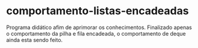 # comportamento-listas-encadeadas
Programa didático afim de aprimorar os conhecimentos. Finalizado apenas o comportamento da pilha e fila encadeada, o comportamento de deque ainda esta sendo feito.
